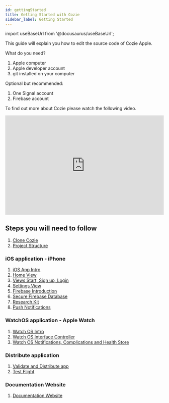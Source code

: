```yaml
---
id: gettingStarted
title: Getting Started with Cozie
sidebar_label: Getting Started
---
```


import useBaseUrl from '@docusaurus/useBaseUrl';

This guide will explain you how to edit the source code of Cozie Apple.

What do you need?

1. Apple computer
1. Apple developer account
1. git installed on your computer

Optional but recommended:

1. One Signal account
1. Firebase account

To find out more about Cozie please watch the following video.

<iframe width="100%" height="315" src="https://www.youtube.com/embed/5e4FwVydYRE" frameborder="0" allow="accelerometer; autoplay; clipboard-write; encrypted-media; gyroscope; picture-in-picture" allowFullScreen></iframe>

## Steps you will need to follow

1. [Clone Cozie](cloneCozie.md)
1. [Project Structure](projectStructure.md)

### iOS application - iPhone

1. [iOS App Intro](iosOverview.md)
1. [Home View](home.md)
1. [Views Start, Sign up, Login](viewsOne.md)
1. [Settings View](settings.md)
1. [Firebase Introduction](firebaseIntro.md)
1. [Secure Firebase Database](secureFirebase.md)
1. [Research Kit](researchKit.md)
1. [Push Notifications](notifications.md)

### WatchOS application - Apple Watch

1. [Watch OS Intro](watchIntro.md)
1. [Watch OS Interface Controller](watchMain.md)
1. [Watch OS Notifications, Complications and Health Store](watchSecondary.md)

### Distribute application

1. [Validate and Distribute app](cloneCozie.md)
1. [Test Flight](testFlight.md)

### Documentation Website

1. [Documentation Website](documentationWebsite.md)

